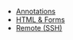 - [Annotations](/docs/5.0/annotations)
- [HTML & Forms](/docs/5.0/html)
- [Remote (SSH)](/docs/5.0/remote)
